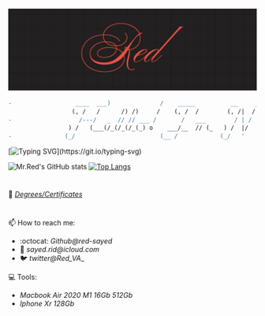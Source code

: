 <img src="https://github.com/red-sayed/red-sayed/blob/main/Red_logo_cal.png?raw=true" style="object-fit:contain;
            width:auto;
            height:auto;">
            
```diff
-                  ____  ___)              /    _____          __     __)         _____                             -
                  (, /   /      /) /)     /    (, /  /        (, /|  /|          (, /   )      /)
-                   /---/   _  // // ___ /       /   ___        / | / |  __        /__ /  _  _(/                    -
                 ) /   (___(/_(/_(/_(_) o    ___/__  // (_   ) /  |/  |_/ (_ o  ) /   \__(/_(_(_              
-               (_/                        (__ /            (_/   '            (_/                                  -
```

[![Typing SVG](https://readme-typing-svg.herokuapp.com?font=JetBrains+Mono&color=%23FF3F36&lines=Building+your+future.;Let's+securize+this+world!;Let's+continue+learning!;Let’s+get+after+it+relentlessly!)](https://git.io/typing-svg)

![Mr.Red's GitHub stats](https://github-readme-stats.vercel.app/api?username=red-sayed&show_icons=true&theme=dark&border_color=ffbc00&icon_color=ff3f36&count_private=true) [![Top Langs](https://github-readme-stats.vercel.app/api/top-langs/?username=red-sayed&layout=compact&theme=dark&border_color=ffbc00&icon_color=ff3f36)](https://github.com/anuraghazra/github-readme-stats)
#
📑 [_Degrees/Certificates_](https://github.com/red-sayed/Successes)

#
📫 How to reach me:

* :octocat: _Github@red-sayed_
* 📧 _sayed.rid@icloud.com_
* 🐦 _twitter@Red_VA__

💻 Tools:
* _Macbook Air 2020 M1 16Gb 512Gb_
* _Iphone Xr 128Gb_
